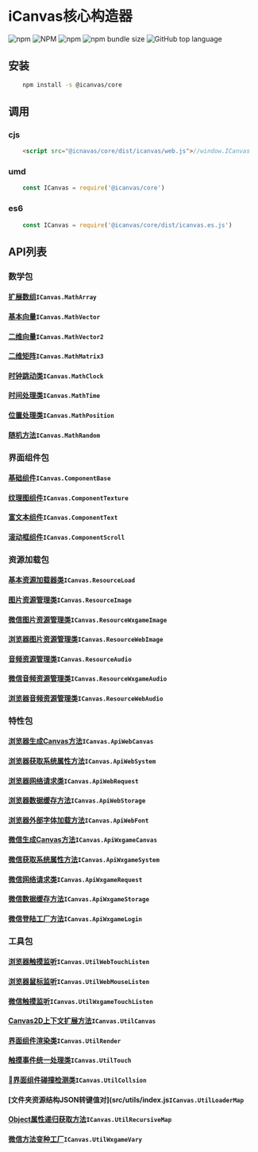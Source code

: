 # **iCanvas核心构造器**
![npm](https://img.shields.io/npm/dm/@icanvas/core)
![NPM](https://img.shields.io/npm/l/@icanvas/core)
![npm](https://img.shields.io/npm/v/@icanvas/core) ![npm bundle size](https://img.shields.io/bundlephobia/min/@icanvas/core) ![GitHub top language](https://img.shields.io/github/languages/top/idler8/icanvas)
## 安装
```bash
    npm install -s @icanvas/core
```
## 调用
### cjs
```html
    <script src="@icnavas/core/dist/icanvas/web.js">//window.ICanvas
```
### umd
```javascript
    const ICanvas = require('@icanvas/core')
```
### es6
```javascript
    const ICanvas = require('@icanvas/core/dist/icanvas.es.js')
```

## API列表

### 数学包
#### [扩展数组](src/maths/lib/array.js)`ICanvas.MathArray`
#### [基本向量](src/maths/lib/vector.js)`ICanvas.MathVector`
#### [二维向量](src/maths/lib/vector2.js)`ICanvas.MathVector2`
#### [二维矩阵](src/maths/lib/matrix3.js)`ICanvas.MathMatrix3`
#### [时钟跳动类](src/maths/lib/clock.js)`ICanvas.MathClock`
#### [时间处理类](src/maths/lib/time.js)`ICanvas.MathTime`
#### [位置处理类](src/maths/lib/position.js)`ICanvas.MathPosition`
#### [随机方法](src/maths/lib/random.js)`ICanvas.MathRandom`

### 界面组件包
#### [基础组件](src/components/lib/base.js)`ICanvas.ComponentBase`
#### [纹理图组件](src/components/lib/texture.js)`ICanvas.ComponentTexture`
#### [富文本组件](src/components/lib/text.js)`ICanvas.ComponentText`
#### [滚动框组件](src/components/lib/scroll.js)`ICanvas.ComponentScroll`

### 资源加载包
#### [基本资源加载器类](src/resources/lib/load.js)`ICanvas.ResourceLoad`
#### [图片资源管理类](src/resources/lib/image.js)`ICanvas.ResourceImage`
#### [微信图片资源管理类](src/resources/lib/image.js#L25)`ICanvas.ResourceWxgameImage`
#### [浏览器图片资源管理类](src/resources/lib/image.js#L20)`ICanvas.ResourceWebImage`
#### [音频资源管理类](src/resources/lib/audio.js)`ICanvas.ResourceAudio`
#### [微信音频资源管理类](src/resources/lib/audio.js#L70)`ICanvas.ResourceWxgameAudio`
#### [浏览器音频资源管理类](src/resources/lib/audio.js#L97)`ICanvas.ResourceWebAudio`

### 特性包
#### [浏览器生成Canvas方法](src/apis/web/canvas.js)`ICanvas.ApiWebCanvas`
#### [浏览器获取系统属性方法](src/apis/web/system.js)`ICanvas.ApiWebSystem`
#### [浏览器网络请求类](src/apis/web/request.js)`ICanvas.ApiWebRequest`
#### [浏览器数据缓存方法](src/apis/web/storage.js)`ICanvas.ApiWebStorage`
#### [浏览器外部字体加载方法](src/apis/web/font.js)`ICanvas.ApiWebFont`
#### [微信生成Canvas方法](src/apis/wxgame/canvas.js)`ICanvas.ApiWxgameCanvas`
#### [微信获取系统属性方法](src/apis/wxgame/system.js)`ICanvas.ApiWxgameSystem`
#### [微信网络请求类](src/apis/wxgame/request.js)`ICanvas.ApiWxgameRequest`
#### [微信数据缓存方法](src/apis/wxgame/storage.js)`ICanvas.ApiWxgameStorage`
#### [微信登陆工厂方法](src/apis/wxgame/login.js)`ICanvas.ApiWxgameLogin`

### 工具包
#### [浏览器触摸监听](src/utils/index.js)`ICanvas.UtilWebTouchListen`
#### [浏览器鼠标监听](src/utils/index.js)`ICanvas.UtilWebMouseListen`
#### [微信触摸监听](src/utils/index.js)`ICanvas.UtilWxgameTouchListen`
#### [Canvas2D上下文扩展方法](src/utils/lib/canvas.js)`ICanvas.UtilCanvas`
#### [界面组件渲染类](src/utils/lib/render.js)`ICanvas.UtilRender`
#### [触摸事件统一处理类](src/utils/lib/touch.js)`ICanvas.UtilTouch`
#### [界面组件碰撞检测类](src/utils/lib/collision.js)`ICanvas.UtilCollsion`
#### [文件夹资源结构JSON转键值对](src/utils/index.js`ICanvas.UtilLoaderMap`
#### [Object属性递归获取方法](src/utils/index.js)`ICanvas.UtilRecursiveMap`
#### [微信方法变种工厂](src/utils/index.js)`ICanvas.UtilWxgameVary`
